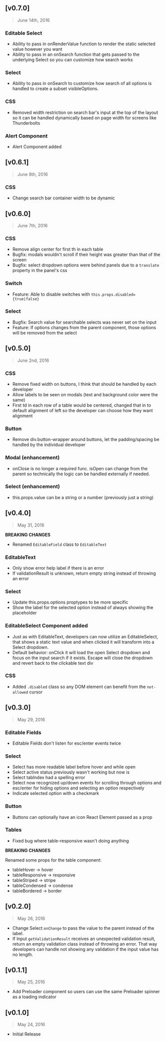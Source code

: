 ## [v0.7.0]
> June 14th, 2016

### Editable Select
- Ability to pass in onRenderValue function to render the static selected value however you want
- Ability to pass in an onSearch function that gets passed to the underlying Select so you can customize how search works

### Select
- Ability to pass in onSearch to customize how search of all options is handled to create a subset visibleOptions.

### CSS
- Removed width restriction on search bar's input at the top of the layout so it can be handled dynamically based on page width for screens like Thunderbolts

### Alert Component
- Alert Component added



## [v0.6.1]
> June 8th, 2016

### CSS
- Change search bar container width to be dynamic

## [v0.6.0]
> June 7th, 2016

### CSS
- Remove align center for first th in each table
- Bugfix: modals wouldn't scroll if their height was greater than that of the screen
- Bugfix: select dropdown options were behind panels due to a `translate` property in the panel's css

### Switch
- Feature: Able to disable switches with `this.props.disabled={true|false}`

### Select
- Bugfix: Search value for searchable selects was never set on the input
- Feature: If options changes from the parent component, those options will be removed from the select


## [v0.5.0]
> June 2nd, 2016

### CSS
- Remove fixed width on buttons, I think that should be handled by each developer
- Allow labels to be seen on modals (text and background color were the same)
- First td in each row of a table would be centered, changed that in to default alignment of left so the developer can choose how they want alignment

### Button
- Remove div.button-wrapper around buttons, let the padding/spacing be handled by the individual developer

### Modal (enhancement)
- onClose is no longer a required func. isOpen can change from the parent so technically the logic can be handled externally if needed.

### Select (enhancement)
- this.props.value can be a string or a number (previously just a string)


## [v0.4.0]
> May 31, 2016

**BREAKING CHANGES**
- Renamed `EditableField` class to `EditableText`

### EditableText
- Only show error help label if there is an error
- If validationResult is unknown, return empty string instead of throwing an error

### Select
- Update this.props.options proptypes to be more specific
- Show the label for the selected option instead of always showing the placeholder

### EditableSelect Component added
- Just as with EditableText, developers can now utilize an EditableSelect, that shows a static text value and when clicked it will transform into a Select dropdown.
- Default behavior: onClick it will load the open Select dropdown and focus on the input search if it exists. Escape will close the dropdown and revert back to the clickable text div

### CSS
- Added `.disabled` class so any DOM element can benefit from the `not-allowed` cursor

## [v0.3.0]
> May 29, 2016

### Editable Fields
- Editable Fields don't listen for esc/enter events twice

### Select
- Select has more readable label before hover and while open
- Select active status previously wasn't working but now is
- Select tabIndex had a spelling error
- Select now recognized up/down events for scrolling through options and esc/enter for hiding options and selecting an option respectively
- Indicate selected option with a checkmark

### Button
- Buttons can optionally have an icon React Element passed as a prop

### Tables
- Fixed bug where table-responsive wasn't doing anything


**BREAKING CHANGES**

Renamed some props for the table component:

- tableHover -> hover
- tableResponsive -> responsive
- tableStriped -> stripe
- tableCondensed -> condense
- tableBordered -> border


## [v0.2.0]
> May 26, 2016

- Change Select `onChange` to pass the value to the parent instead of the label.
- If Input `getValidationResult` receives an unexpected validation result, return an empty validation class instead of throwing an error. That way developers can handle not showing any validation if the input value has no length.

## [v0.1.1]
> May 25, 2016

- Add Preloader component so users can use the same Preloader spinner as a loading indicator

## [v0.1.0]
> May 24, 2016

- Initial Release

